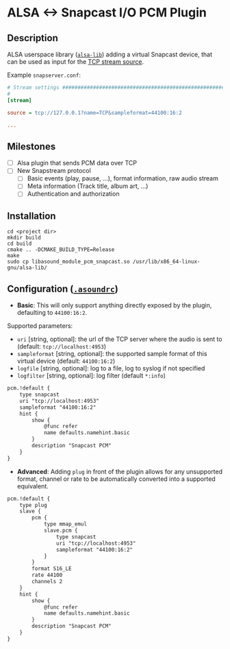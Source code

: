 # ALSA <-> Snapcast I/O PCM Plugin

## Description

ALSA userspace library ([`alsa-lib`](https://github.com/alsa-project/alsa-lib/)) adding a virtual Snapcast device, that can be used as input for the [TCP stream source](https://github.com/badaix/snapcast/blob/develop/doc/configuration.md#tcp-server).

Example `snapserver.conf`:

```ini
# Stream settings #############################################################
#
[stream]

source = tcp://127.0.0.1?name=TCP&sampleformat=44100:16:2

...

```

## Milestones

- [ ] Alsa plugin that sends PCM data over TCP
- [ ] New Snapstream protocol
  - [ ] Basic events (play, pause, ...), format information, raw audio stream
  - [ ] Meta information (Track title, album art, ...)
  - [ ] Authentication and authorization

## Installation

```shell
cd <project dir>
mkdir build
cd build
cmake .. -DCMAKE_BUILD_TYPE=Release
make
sudo cp libasound_module_pcm_snapcast.so /usr/lib/x86_64-linux-gnu/alsa-lib/
```

## Configuration ([`.asoundrc`](https://www.alsa-project.org/wiki/Asoundrc))

- **Basic**: This will only support anything directly exposed by the plugin, defaulting to `44100:16:2`.

Supported parameters:

- `uri` [string, optional]: the url of the TCP server where the audio is sent to (default: `tcp://localhost:4953`)
- `sampleformat` [string, optional]: the supported sample format of this virtual device (default: `44100:16:2`)
- `logfile` [string, optional]: log to a file, log to syslog if not specified
- `logfilter` [string, optional]: log filter (default `*:info`)

```txt
pcm.!default {
    type snapcast
    uri "tcp://localhost:4953"
    sampleformat "44100:16:2"
    hint {
        show {
            @func refer
            name defaults.namehint.basic
        }
        description "Snapcast PCM"
    }
}
```

- **Advanced**: Adding `plug` in front of the plugin allows for any unsupported format, channel or rate to be automatically converted into a supported equivalent.

```txt
pcm.!default {
    type plug
    slave {
        pcm {
            type mmap_emul
            slave.pcm {
                type snapcast
                uri "tcp://localhost:4953"
                sampleformat "44100:16:2"
            }
        }
        format S16_LE
        rate 44100
        channels 2
    }
    hint {
        show {
            @func refer
            name defaults.namehint.basic
        }
        description "Snapcast PCM"
    }
}
```
